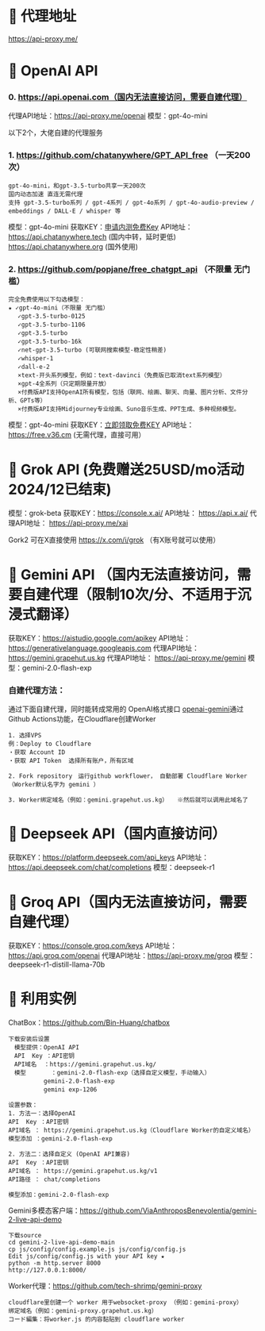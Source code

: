 # 💯  代理地址
https://api-proxy.me/


# 🔖 OpenAI API
### 0. https://api.openai.com（国内无法直接访问，需要自建代理）
代理API地址：https://api-proxy.me/openai
模型：gpt-4o-mini


以下2个，大佬自建的代理服务
### 1. https://github.com/chatanywhere/GPT_API_free （一天200次）
```
gpt-4o-mini，和gpt-3.5-turbo共享一天200次
国内动态加速 直连无需代理
支持 gpt-3.5-turbo系列 / gpt-4系列 / gpt-4o系列 / gpt-4o-audio-preview / embeddings / DALL·E / whisper 等
```
模型：gpt-4o-mini
获取KEY：[申请内测免费Key](https://api.chatanywhere.org/v1/oauth/free/render)
API地址： https://api.chatanywhere.tech (国内中转，延时更低)
　　　　　https://api.chatanywhere.org (国外使用)


### 2. https://github.com/popjane/free_chatgpt_api （不限量 无门槛）
```
完全免费使用以下勾选模型：
★ ✓gpt-4o-mini（不限量 无门槛）
 　✓gpt-3.5-turbo-0125
 　✓gpt-3.5-turbo-1106
 　✓gpt-3.5-turbo
 　✓gpt-3.5-turbo-16k
 　✓net-gpt-3.5-turbo (可联网搜索模型-稳定性稍差)
 　✓whisper-1
 　✓dall-e-2
 　×text-开头系列模型，例如：text-davinci（免费版已取消text系列模型）
 　×gpt-4全系列（只定期限量开放）
 　×付费版API支持OpenAI所有模型，包括（联网、绘画、聊天、向量、图片分析、文件分析、GPTs等）
 　×付费版API支持Midjourney专业绘画、Suno音乐生成、PPT生成、多种视频模型。
```
模型：gpt-4o-mini
获取KEY：[立即领取免费KEY](https://free.v36.cm/github)
API地址： https://free.v36.cm (无需代理，直接可用）



# 🔖 Grok API   (免费赠送25USD/mo活动 2024/12已结束)
模型：grok-beta
获取KEY：https://console.x.ai/
API地址： https://api.x.ai/
代理API地址： https://api-proxy.me/xai


Gork2 可在X直接使用
https://x.com/i/grok （有X账号就可以使用）




# 🔖 Gemini API  （国内无法直接访问，需要自建代理（限制10次/分、不适用于沉浸式翻译）
获取KEY：https://aistudio.google.com/apikey
API地址： https://generativelanguage.googleapis.com
代理API地址： https://gemini.grapehut.us.kg
代理API地址： https://api-proxy.me/gemini
模型：gemini-2.0-flash-exp


### 自建代理方法：
通过下面自建代理，同时能转成常用的 OpenAI格式接口
[openai-gemini](https://github.com/PublicAffairs/openai-gemini)通过Github Actions功能，在Cloudflare创建Worker

```
1. 选择VPS
例：Deploy to Cloudflare
・获取 Account ID
・获取 API Token  选择所有账户，所有区域

2. Fork repository　运行github workflower， 自動部署 Cloudflare Worker（Worker默认名字为 gemini ） 

3. Worker绑定域名（例如：gemini.grapehut.us.kg） 　※然后就可以调用此域名了
```


# 🔖 Deepseek API（国内直接访问）
获取KEY：https://platform.deepseek.com/api_keys
API地址： https://api.deepseek.com/chat/completions
模型：deepseek-r1


# 🔖 Groq API（国内无法直接访问，需要自建代理）
获取KEY：https://console.groq.com/keys
API地址： https://api.groq.com/openai
代理API地址：https://api-proxy.me/groq
模型：deepseek-r1-distill-llama-70b



# 🔖 利用实例

ChatBox：https://github.com/Bin-Huang/chatbox
```
下载安装后设置
　模型提供：OpenAI API
　API  Key ：API密钥
　API域名  ：https://gemini.grapehut.us.kg/
　模型       ：gemini-2.0-flash-exp（选择自定义模型，手动输入）
　　　　　　gemini-2.0-flash-exp
　　　　　　gemini exp-1206 　

设置参数：
1. 方法一：选择OpenAI
API  Key ：API密钥
API域名 ： https://gemini.grapehut.us.kg（Cloudflare Worker的自定义域名）
模型添加 ：gemini-2.0-flash-exp

2. 方法二：选择自定义 (OpenAI API兼容)
API  Key ：API密钥
API域名 ： https://gemini.grapehut.us.kg/v1
API路径 ： chat/completions

模型添加：gemini-2.0-flash-exp

```


Gemini多模态客户端：https://github.com/ViaAnthroposBenevolentia/gemini-2-live-api-demo
```
下载source
cd gemini-2-live-api-demo-main
cp js/config/config.example.js js/config/config.js  
Edit js/config/config.js with your API key ★ 
python -m http.server 8000
http://127.0.0.1:8000/
```


Worker代理：https://github.com/tech-shrimp/gemini-proxy
```
cloudflare里创建一个 worker 用于websocket-proxy （例如：gemini-proxy）
绑定域名（例如：gemini-proxy.grapehut.us.kg）
コード編集：将worker.js 的内容黏贴到 cloudflare worker
```
